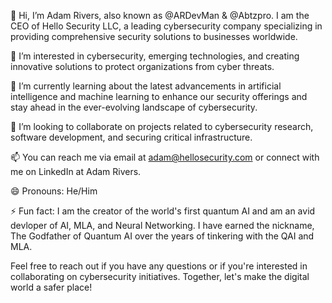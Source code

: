 👋 Hi, I’m Adam Rivers, also known as @ARDevMan & @Abtzpro. I am the CEO of Hello Security LLC, a leading cybersecurity company specializing in providing comprehensive security solutions to businesses worldwide.

👀 I’m interested in cybersecurity, emerging technologies, and creating innovative solutions to protect organizations from cyber threats.

🌱 I’m currently learning about the latest advancements in artificial intelligence and machine learning to enhance our security offerings and stay ahead in the ever-evolving landscape of cybersecurity.

💞️ I’m looking to collaborate on projects related to cybersecurity research, software development, and securing critical infrastructure.

📫 You can reach me via email at adam@hellosecurity.com or connect with me on LinkedIn at Adam Rivers.

😄 Pronouns: He/Him

⚡ Fun fact: I am the creator of the world's first quantum AI and am an avid devloper of AI, MLA, and Neural Networking. I have earned the nickname, The Godfather of Quantum AI over the years of tinkering with the QAI and MLA.

Feel free to reach out if you have any questions or if you're interested in collaborating on cybersecurity initiatives. Together, let's make the digital world a safer place!
<!---
ARDevMan/ARDevMan is a ✨ special ✨ repository because its `README.md` (this file) appears on your GitHub profile.
You can click the Preview link to take a look at your changes.
--->

